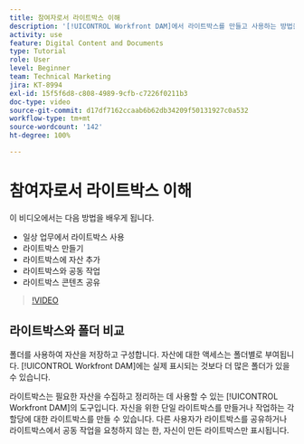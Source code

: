 ```yaml
---
title: 참여자로서 라이트박스 이해
description: '[!UICONTROL Workfront DAM]에서 라이트박스를 만들고 사용하는 방법을 알아봅니다.'
activity: use
feature: Digital Content and Documents
type: Tutorial
role: User
level: Beginner
team: Technical Marketing
jira: KT-8994
exl-id: 15f5f6d8-c808-4989-9cfb-c7226f0211b3
doc-type: video
source-git-commit: d17df7162ccaab6b62db34209f50131927c0a532
workflow-type: tm+mt
source-wordcount: '142'
ht-degree: 100%

---
```


# 참여자로서 라이트박스 이해

이 비디오에서는 다음 방법을 배우게 됩니다.

* 일상 업무에서 라이트박스 사용
* 라이트박스 만들기
* 라이트박스에 자산 추가
* 라이트박스와 공동 작업
* 라이트박스 콘텐츠 공유

>[!VIDEO](https://video.tv.adobe.com/v/335254/?quality=12&learn=on&enablevpops)

## 라이트박스와 폴더 비교

폴더를 사용하여 자산을 저장하고 구성합니다. 자산에 대한 액세스는 폴더별로 부여됩니다. [!UICONTROL Workfront DAM]에는 실제 표시되는 것보다 더 많은 폴더가 있을 수 있습니다.

라이트박스는 필요한 자산을 수집하고 정리하는 데 사용할 수 있는 [!UICONTROL Workfront DAM]의 도구입니다. 자신을 위한 단일 라이트박스를 만들거나 작업하는 각 할당에 대한 라이트박스를 만들 수 있습니다. 다른 사용자가 라이트박스를 공유하거나 라이트박스에서 공동 작업을 요청하지 않는 한, 자신이 만든 라이트박스만 표시됩니다.
